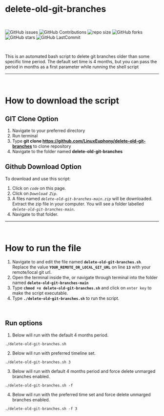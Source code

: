 # delete-old-git-branches

<br>

![GitHub issues](https://img.shields.io/github/issues/LinuxEuphony/delete-old-git-branches?&labelColor=black&color=eb3b5a&label=Issues&logo=issues&logoColor=black&style=for-the-badge)
![GitHub Contributions](https://img.shields.io/github/contributors/LinuxEuphony/delete-old-git-branches?&labelColor=black&color=8854d0&style=for-the-badge)
![repo size](https://img.shields.io/github/repo-size/LinuxEuphony/delete-old-git-branches?label=Repo%20Size&style=for-the-badge&labelColor=black&color=20bf6b)
![GitHub forks](https://img.shields.io/github/forks/LinuxEuphony/delete-old-git-branches?&labelColor=black&color=0fb9b1&style=for-the-badge)
![GitHub stars](https://img.shields.io/github/stars/LinuxEuphony/delete-old-git-branches?&labelColor=black&color=f7b731&style=for-the-badge)
![GitHub LastCommit](https://img.shields.io/github/last-commit/LinuxEuphony/delete-old-git-branches?logo=github&labelColor=black&color=d1d8e0&style=for-the-badge)

<br>

This is an automated bash script to delete git branches older than some specific time period. The default set time is 4 months, but you can pass the period in months as a first parameter while running the shell script

----

<br>

# How to download the script


## GIT Clone Option
  1. Navigate to your preferred directory
  2. Run terminal
  3. Type **git clone https://github.com/LinuxEuphony/delete-old-git-branches** to clone repository
  4. Navigate to the folder named **delete-old-git-branches**


## Github Download Option
To download and use this script:
  1. Click on *`code`* on this page.
  2. Click on *`Download Zip`*.
  3. A files named *`delete-old-git-branches-main.zip`* will be downloaded. Extract the zip file in your computer. You will see a folder labelled *`delete-old-git-branches-main`*. 
  4. Navigate to that folder.
  
  
  ----
  
  <br>
  
  # How to run the file

  1. Navigate to and edit the file named **`delete-old-git-branches.sh`**. Replace the value **`YOUR_REMOTE_OR_LOCAL_GIT_URL`** on line **`13`** with your remote/local git url.
  2. Open the terminal inside the, or navigate through terminal into the folder named **`delete-old-git-branches-main`**
  3. Type **`chmod +x delete-old-git-branches.sh`** and click on `enter key` to make the script executable.
  4. Type **`./delete-old-git-branches.sh`** to run the script.

<br>
 
 ## Run options
  
  1. Below will run with the default 4 months period.
  
    ./delete-old-git-branches.sh
  
  2. Below will run with preferred timeline set.
  
    ./delete-old-git-branches.sh 3
  
  3. Below will run with default 4 months period and force delete unmarged branches enabled.
  
    ./delete-old-git-branches.sh -f
    
  4. Below will run with the preferred time set and force delete unmarged branches enabled.
  
    ./delete-old-git-branches.sh -f 3
  
</br></br>


